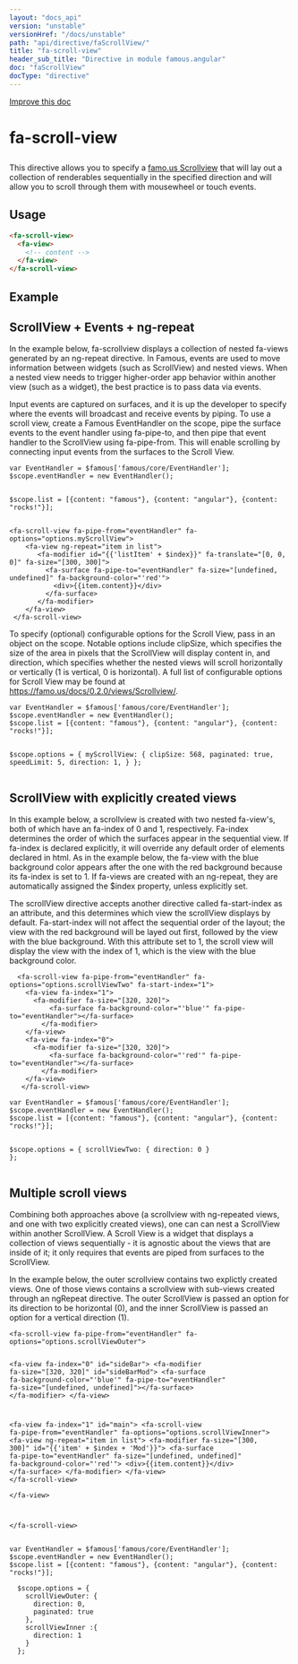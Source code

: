 ```yaml
---
layout: "docs_api"
version: "unstable"
versionHref: "/docs/unstable"
path: "api/directive/faScrollView/"
title: "fa-scroll-view"
header_sub_title: "Directive in module famous.angular"
doc: "faScrollView"
docType: "directive"
---
```


<div class="improve-docs">
  <a href='https://github.com/Famous/famous-angular/edit/master/src/scripts/directives/fa-scrollview.js#L1'>
    Improve this doc
  </a>
</div>




<h1 class="api-title">

  fa-scroll-view



</h1>





This directive allows you to specify a <a href="https://famo.us/docs/0.1.1/views/Scrollview/">famo.us Scrollview</a>
that will lay out a collection of renderables sequentially in the specified direction
and will allow you to scroll through them with mousewheel or touch events.








  
<h2 id="usage">Usage</h2>
  
```html
<fa-scroll-view>
  <fa-view>
    <!-- content -->
  </fa-view>
</fa-scroll-view>
```
  
  

  



<h2 id="example">Example</h2><h2 id="scrollview-events-ng-repeat">ScrollView + Events + ng-repeat</h2>
<p> In the example below, fa-scrollview displays a collection of nested fa-views generated by an ng-repeat directive. 
 In Famous, events are used to move information between widgets (such as ScrollView) and nested views.
 When a nested view needs to trigger higher-order app behavior within another view (such as a widget), the best practice is to pass data via events.</p>
<p> Input events are captured on surfaces, and it is up the developer to specify where the events will broadcast and receive events by piping.
 To use a scroll view, create a Famous EventHandler on the scope, pipe the surface events to the event handler using fa-pipe-to, and then pipe that event handler to the ScrollView using fa-pipe-from.
 This will enable scrolling by connecting input events from the surfaces to the Scroll View.</p>
<pre><code class="lang-javascript">var EventHandler = $famous[&#39;famous/core/EventHandler&#39;];
$scope.eventHandler = new EventHandler();

$scope.list = [{content: &quot;famous&quot;}, {content: &quot;angular&quot;}, {content: &quot;rocks!&quot;}];</code></pre>
<pre><code class="lang-html">&lt;fa-scroll-view fa-pipe-from=&quot;eventHandler&quot; fa-options=&quot;options.myScrollView&quot;&gt;
    &lt;fa-view ng-repeat=&quot;item in list&quot;&gt;
       &lt;fa-modifier id=&quot;{{&#39;listItem&#39; + $index}}&quot; fa-translate=&quot;[0, 0, 0]&quot; fa-size=&quot;[300, 300]&quot;&gt;
         &lt;fa-surface fa-pipe-to=&quot;eventHandler&quot; fa-size=&quot;[undefined, undefined]&quot; fa-background-color=&quot;&#39;red&#39;&quot;&gt;
           &lt;div&gt;{{item.content}}&lt;/div&gt;
         &lt;/fa-surface&gt;
       &lt;/fa-modifier&gt;
    &lt;/fa-view&gt; 
 &lt;/fa-scroll-view&gt;</code></pre>
<p>To specify (optional) configurable options for the Scroll View, pass in an object on the scope.
Notable options include clipSize, which specifies the size of the area in pixels that the ScrollView will display content in, and direction, which specifies whether the nested views will scroll horizontally or vertically (1 is vertical, 0 is horizontal).
A full list of configurable options for Scroll View may be found at <a href="https://famo.us/docs/0.2.0/views/Scrollview/">https://famo.us/docs/0.2.0/views/Scrollview/</a>.</p>
<pre><code class="lang-javascript">var EventHandler = $famous[&#39;famous/core/EventHandler&#39;];
$scope.eventHandler = new EventHandler();
$scope.list = [{content: &quot;famous&quot;}, {content: &quot;angular&quot;}, {content: &quot;rocks!&quot;}];

$scope.options = {
  myScrollView: {
    clipSize: 568,
    paginated: true,
    speedLimit: 5,
    direction: 1,
  }
};</code></pre>
<h2 id="scrollview-with-explicitly-created-views">ScrollView with explicitly created views</h2>
<p>In this example below, a scrollview is created with two nested fa-view&#39;s, both of which have an fa-index of 0 and 1, respectively.
Fa-index determines the order of which the surfaces appear in the sequential view.
If fa-index is declared explicitly, it will override any default order of elements declared in html.
As in the example below, the fa-view with the blue background color appears after the one with the red background because its fa-index is set to 1.
If fa-views are created with an ng-repeat, they are automatically assigned the $index property, unless explicitly set.</p>
<p>The scrollView directive accepts another directive called fa-start-index as an attribute, and this determines which view the scrollView displays by default.
Fa-start-index will not affect the sequential order of the layout; the view with the red background will be layed out first, followed by the view with the blue background.
With this attribute set to 1, the scroll view will display the view with the index of 1, which is the view with the blue background color. </p>
<pre><code class="lang-html">  &lt;fa-scroll-view fa-pipe-from=&quot;eventHandler&quot; fa-options=&quot;options.scrollViewTwo&quot; fa-start-index=&quot;1&quot;&gt;
    &lt;fa-view fa-index=&quot;1&quot;&gt;
      &lt;fa-modifier fa-size=&quot;[320, 320]&quot;&gt;
          &lt;fa-surface fa-background-color=&quot;&#39;blue&#39;&quot; fa-pipe-to=&quot;eventHandler&quot;&gt;&lt;/fa-surface&gt;
        &lt;/fa-modifier&gt;
    &lt;/fa-view&gt;
    &lt;fa-view fa-index=&quot;0&quot;&gt;
      &lt;fa-modifier fa-size=&quot;[320, 320]&quot;&gt;
          &lt;fa-surface fa-background-color=&quot;&#39;red&#39;&quot; fa-pipe-to=&quot;eventHandler&quot;&gt;&lt;/fa-surface&gt;
        &lt;/fa-modifier&gt;
    &lt;/fa-view&gt;
   &lt;/fa-scroll-view&gt;</code></pre>
<pre><code class="lang-javascript">var EventHandler = $famous[&#39;famous/core/EventHandler&#39;];
$scope.eventHandler = new EventHandler();
$scope.list = [{content: &quot;famous&quot;}, {content: &quot;angular&quot;}, {content: &quot;rocks!&quot;}];

$scope.options = {
  scrollViewTwo: {
    direction: 0
  }
};</code></pre>
<h2 id="multiple-scroll-views">Multiple scroll views</h2>
<p>Combining both approaches above (a scrollview with ng-repeated views, and one with two explicitly created views), one can can nest a ScrollView within another ScrollView.
A Scroll View is a widget that displays a collection of views sequentially - it is agnostic about the views that are inside of it; it only requires that events are piped from surfaces to the ScrollView.</p>
<p>In the example below, the outer scrollview contains two explictly created views.  One of those views contains a scrollview with sub-views created through an ngRepeat directive.
The outer ScrollView is passed an option for its direction to be horizontal (0), and the inner ScrollView is passed an option for a vertical direction (1).</p>
<pre><code class="lang-html">&lt;fa-scroll-view fa-pipe-from=&quot;eventHandler&quot; fa-options=&quot;options.scrollViewOuter&quot;&gt;

  &lt;fa-view fa-index=&quot;0&quot; id=&quot;sideBar&quot;&gt;
    &lt;fa-modifier fa-size=&quot;[320, 320]&quot; id=&quot;sideBarMod&quot;&gt;
        &lt;fa-surface fa-background-color=&quot;&#39;blue&#39;&quot; fa-pipe-to=&quot;eventHandler&quot; fa-size=&quot;[undefined, undefined]&quot;&gt;&lt;/fa-surface&gt;
      &lt;/fa-modifier&gt;
  &lt;/fa-view&gt;

  &lt;fa-view fa-index=&quot;1&quot; id=&quot;main&quot;&gt;
    &lt;fa-scroll-view fa-pipe-from=&quot;eventHandler&quot; fa-options=&quot;options.scrollViewInner&quot;&gt;
      &lt;fa-view ng-repeat=&quot;item in list&quot;&gt;
         &lt;fa-modifier fa-size=&quot;[300, 300]&quot; id=&quot;{{&#39;item&#39; + $index + &#39;Mod&#39;}}&quot;&gt;
           &lt;fa-surface fa-pipe-to=&quot;eventHandler&quot; fa-size=&quot;[undefined, undefined]&quot; fa-background-color=&quot;&#39;red&#39;&quot;&gt;
             &lt;div&gt;{{item.content}}&lt;/div&gt;
           &lt;/fa-surface&gt;
         &lt;/fa-modifier&gt;
      &lt;/fa-view&gt; 
    &lt;/fa-scroll-view&gt;  
  &lt;/fa-view&gt;

 &lt;/fa-scroll-view&gt;</code></pre>
<pre><code class="lang-javascript">var EventHandler = $famous[&#39;famous/core/EventHandler&#39;];
$scope.eventHandler = new EventHandler();
$scope.list = [{content: &quot;famous&quot;}, {content: &quot;angular&quot;}, {content: &quot;rocks!&quot;}];

  $scope.options = {
    scrollViewOuter: {
      direction: 0,
      paginated: true
    },
    scrollViewInner :{
      direction: 1
    }
  };</code></pre>



